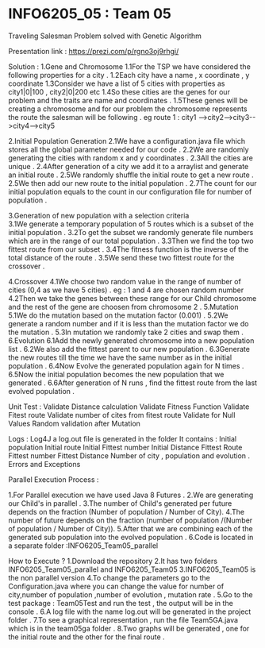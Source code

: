 # INFO6205_05 : Team 05 
Traveling Salesman Problem solved with Genetic Algorithm 

Presentation link : https://prezi.com/p/rgno3oj9rhgi/

Solution :
1.Gene and Chromosome
	1.1For the TSP we have considered the following properties for a city .
	1.2Each city have a name , x coordinate , y coordinate
	1.3Consider we have a list of 5 cities with properties as city1|0|100  , city2|0|200 etc 
	1.4So these cities are the genes for our problem and the traits are name and coordinates .
	1.5These genes will be creating a chromosome and for our problem the chromosome represents the route the salesman will be following .
	eg route 1 : city1 -->city2-->city3-->city4-->city5
	
2.Initial Population Generation
	2.1We have a configuration.java file which stores all the global parameter needed for our code .
	2.2We are randomly generating the cities with random x and y coordinates .
	2.3All the cities are unique .
	2.4After generation of a city we add it to a arraylist and generate an initial route .
	2.5We randomly shuffle the initial route to get a new route .
	2.5We then add our new route to the initial population .
	2.7The count for our initial population equals to the count in our configuration file for number of population .

3.Generation of new population with a selection criteria 	
	3.1We generate a temporary population of 5 routes which is a subset of the initial population .
	3.2To get the subset we randomly generate file numbers which are in the range of our total population .
	3.3Then we find the top two fittest route from our subset .
	3.4The fitness function is the inverse of the total distance of the route .
	3.5We send these two fittest route for the crossover .

4.Crossover
	4.1We choose two random value in the range of number of cities (0,4 as we have 5 cities) .
	eg : 1 and 4 are chosen random number 
	4.2Then we take the genes between these range for our Child chromosome and the rest of the gene are choosen from chromosome 2 .
5.Mutation
	5.1We do the mutation based on the mutation factor (0.001) .
	5.2We generate a random number and if it is less than the mutation factor we do the mutation .
	5.3In mutation we randomly take 2 cities and swap them .
6.Evolution
	6.1Add the newly generated chromosome into a new population list .
	6.2We also add the fittest parent to our new population .
	6.3Generate the new routes till the time we have the same number as in the initial population .
	6.4Now Evolve the generated population again for N times .
	6.5Now the initial population becomes the new population that we generated .
	6.6After generation of N runs , find the fittest route from the last evolved population . 
	
Unit Test :
Validate Distance calculation
Validate Fitness Function
Validate Fitest route 
Validate number of cites from fitest route
Validate for Null Values
Random validation after Mutation

Logs :
Log4J 
a log.out file is generated in the folder 
It contains  :
Initial population
Initial route 
Initial Fittest number 
Initial Distance 
Fittest Route
Fittest number
Fittest Distance 
Number of city , population and evolution .
Errors and Exceptions

Parallel Execution Process :

1.For Parallel execution we have used Java 8 Futures .
2.We are generating our Child's in parallel .
3.The number of Child's generated per future depends on the fraction (Number of population / Number of City).
4.The number of future depends on the fraction (number of population /(Number of population / Number of City)).
5.After that we are combining each of the generated sub population into the evolved population .
6.Code is located in a separate folder :INFO6205_Team05_parallel

How to Execute ?
1.Download the repository 
2.It has two folders INFO6205_Team05_parallel and INFO6205_Team05
3.INFO6205_Team05 is the non parallel version 
4.To change the parameters go to the Configuration.java where you can change the value for number of city,number of population ,number of evolution , mutation rate .
5.Go to the test package : Team05Test and run the test , the output will be in the console .
6.A log file with the name log.out will be generated in the project folder .
7.To see a graphical representation , run the file Team5GA.java which is in the team05ga folder .
8.Two graphs will be generated , one for the initial route and the other for the final route .
